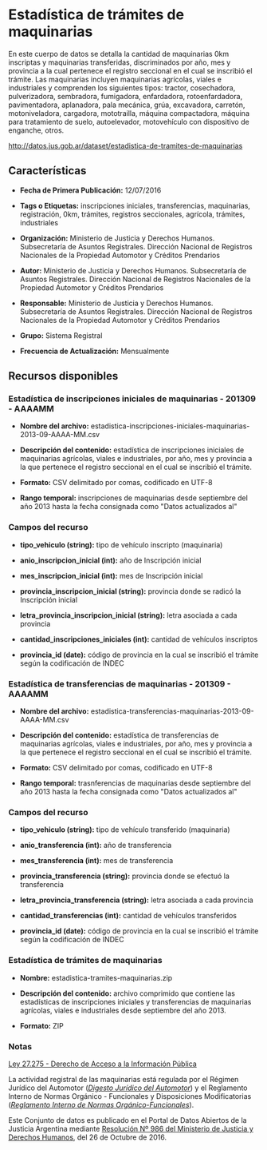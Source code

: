 Estadística de trámites de maquinarias
======================================

En este cuerpo de datos se detalla la cantidad de maquinarias 0km inscriptas y maquinarias transferidas, discriminados por año, mes y provincia a la cual pertenece el registro seccional en el cual se inscribió el trámite. Las maquinarias incluyen maquinarias agrícolas, viales e industriales y comprenden los siguientes tipos: tractor, cosechadora, pulverizadora, sembradora, fumigadora, enfardadora, rotoenfardadora, pavimentadora, aplanadora, pala mecánica, grúa, excavadora, carretón, motoniveladora, cargadora, mototrailla, máquina compactadora, máquina para tratamiento de suelo, autoelevador, motovehículo con dispositivo de enganche, otros.

http://datos.jus.gob.ar/dataset/estadistica-de-tramites-de-maquinarias

Características
---------------
-   **Fecha de Primera Publicación:** 12/07/2016

-   **Tags o Etiquetas:** inscripciones iniciales, transferencias, maquinarias, registración, 0km, trámites, registros seccionales, agrícola, trámites, industriales

-   **Organización:** Ministerio de Justicia y Derechos Humanos. Subsecretaría de Asuntos Registrales. Dirección Nacional de Registros Nacionales de la Propiedad Automotor y Créditos Prendarios

-   **Autor:** Ministerio de Justicia y Derechos Humanos. Subsecretaría de Asuntos Registrales. Dirección Nacional de Registros Nacionales de la Propiedad Automotor y Créditos Prendarios

-   **Responsable:** Ministerio de Justicia y Derechos Humanos. Subsecretaría de Asuntos Registrales. Dirección Nacional de Registros Nacionales de la Propiedad Automotor y Créditos Prendarios

-   **Grupo:** Sistema Registral

-   **Frecuencia de Actualización:** Mensualmente

Recursos disponibles
--------------------

### Estadística de inscripciones iniciales de maquinarias - 201309 - AAAAMM

-   **Nombre del archivo:** estadistica-inscripciones-iniciales-maquinarias-2013-09-AAAA-MM.csv

-   **Descripción del contenido:** estadística de inscripciones iniciales de maquinarias agrícolas, viales e industriales, por año, mes y provincia a la que pertenece el registro seccional en el cual se inscribió el trámite.

-   **Formato:** CSV delimitado por comas, codificado en UTF-8

-   **Rango temporal:** inscripciones de maquinarias desde septiembre del año 2013 hasta la fecha consignada como "Datos actualizados al"

### Campos del recurso

-   **tipo_vehiculo (string):** tipo de vehículo inscripto (maquinaria)

-   **anio_inscripcion_inicial (int):** año de Inscripción inicial

-   **mes_inscripcion_inicial (int):** mes de Inscripción inicial

-   **provincia_inscripcion_inicial (string):** provincia donde se radicó la Inscripción inicial

-   **letra_provincia_inscripcion_inicial (string):** letra asociada a cada provincia

-   **cantidad_inscripciones_iniciales (int):** cantidad de vehículos inscriptos

-   **provincia_id (date):** código de provincia en la cual se inscribió el trámite según la codificación de INDEC

### Estadística de transferencias de maquinarias - 201309 - AAAAMM

-   **Nombre del archivo:** estadistica-transferencias-maquinarias-2013-09-AAAA-MM.csv

-   **Descripción del contenido:** estadística de transferencias de maquinarias agrícolas, viales e industriales, por año, mes y provincia a la que pertenece el registro seccional en el cual se inscribió el trámite.

-   **Formato:** CSV delimitado por comas, codificado en UTF-8

-   **Rango temporal:** trasnferencias de maquinarias desde septiembre del año 2013 hasta la fecha consignada como "Datos actualizados al"

### Campos del recurso

-   **tipo_vehiculo (string):** tipo de vehículo transferido (maquinaria)

-   **anio_transferencia (int):** año de transferencia

-   **mes_transferencia (int):** mes de transferencia

-   **provincia_transferencia (string):** provincia donde se efectuó la transferencia

-   **letra_provincia_transferencia (string):** letra asociada a cada provincia

-   **cantidad_transferencias (int):** cantidad de vehículos transferidos

-   **provincia_id (date):** código de provincia en la cual se inscribió el trámite según la codificación de INDEC

### Estadística de trámites de maquinarias

-   **Nombre:** estadistica-tramites-maquinarias.zip

-   **Descripción del contenido:** archivo comprimido que contiene las estadísticas de inscripciones iniciales y transferencias de maquinarias agrícolas, viales e industriales desde septiembre del año 2013.

-   **Formato:** ZIP

### Notas

[Ley 27.275 - Derecho de Acceso a la Información Pública]( http://servicios.infoleg.gob.ar/infolegInternet/anexos/265000-269999/265949/norma.htm)

La actividad registral de las maquinarias está regulada por el Régimen Jurídico del Automotor ([*Digesto Jurídico del Automotor*](http://www.dnrpa.gov.ar/portal_dnrpa/regimen_juridico/informacion/rja.pdf)) y el Reglamento Interno de Normas Orgánico - Funcionales y Disposiciones Modificatorias ([*Reglamento Interno de Normas Orgánico-Funcionales*](http://www.dnrpa.gov.ar/portal_dnrpa/regimen_juridico/informacion/urinof.htm)).

Este Conjunto de datos es publicado en el Portal de Datos Abiertos de la Justicia Argentina mediante [Resolución Nº 986 del Ministerio de Justicia y Derechos Humanos](http://datos.jus.gob.ar/resoluciones/RESOL-2016-986-E-APN-MJ.pdf), del 26 de Octubre de 2016.
